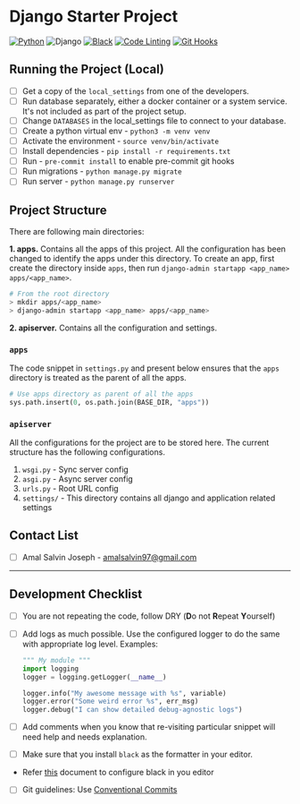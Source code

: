 # **Django Starter Project**

[![Python](https://img.shields.io/badge/python-3.10-4584b6?labelColor=ffde57&logo=python)](https://www.python.org/downloads/release/python-3100/) ![Django](https://img.shields.io/badge/django-4.2-white?labelColor=092e20&logo=django)
[![Black](https://img.shields.io/badge/code%20style-black%20--%20v23.11.0-black?labelColor=white)](https://github.com/psf/black) [![Code Linting](https://img.shields.io/badge/linting-flake8-orange.svg?labelColor=white)](https://github.com/PyCQA/flake8) [![Git Hooks](https://img.shields.io/badge/git--hooks-pre--commit-green.svg?labelColor=white)](https://pre-commit.com)

## Running the Project (Local)

- [ ] Get a copy of the `local_settings` from one of the developers.
- [ ] Run database separately, either a docker container or a system service. It's not included as part of the project setup.
- [ ] Change `DATABASES` in the local_settings file to connect to your database.
- [ ] Create a python virtual env - `python3 -m venv venv`
- [ ] Activate the environment - `source venv/bin/activate`
- [ ] Install dependencies - `pip install -r requirements.txt`
- [ ] Run - `pre-commit install` to enable pre-commit git hooks
- [ ] Run migrations - `python manage.py migrate`
- [ ] Run server - `python manage.py runserver`

## Project Structure

There are following main directories:

**1. apps.** Contains all the apps of this project. All the configuration has been changed to identify the apps under this directory. To create an app, first create the directory inside `apps`, then run `django-admin startapp <app_name> apps/<app_name>`.

```bash
# From the root directory
> mkdir apps/<app_name>
> django-admin startapp <app_name> apps/<app_name>
```

**2. apiserver.** Contains all the configuration and settings.

### `apps`

The code snippet in `settings.py` and present below ensures that the `apps` directory is treated as the parent of all the apps.

```python
# Use apps directory as parent of all the apps
sys.path.insert(0, os.path.join(BASE_DIR, "apps"))
```

### `apiserver`

All the configurations for the project are to be stored here. The current structure has the following configurations.

1. `wsgi.py` -  Sync server config
2. `asgi.py` - Async server config
3. `urls.py` - Root URL config
4. `settings/` - This directory contains all django and application related settings


## Contact List

- [ ] Amal Salvin Joseph - amalsalvin97@gmail.com

___


## Development Checklist

- [ ] You are not repeating the code, follow DRY (**D**o not **R**epeat **Y**ourself)
- [ ] Add logs as much possible. Use the configured logger to do the same with appropriate log level. Examples:

  ```python
  """ My module """
  import logging
  logger = logging.getLogger(__name__)

  logger.info("My awesome message with %s", variable)
  logger.error("Some weird error %s", err_msg)
  logger.debug("I can show detailed debug-agnostic logs")
  ```

- [ ] Add comments when you know that re-visiting particular snippet will need help and needs explanation.
- [ ] Make sure that you install `black` as the formatter in your editor.
 - Refer [this](https://gist.github.com/camsvn/fc48f483004c718e49d20d29b34823a2) document to configure black in you editor
- [ ] Git guidelines: Use [Conventional Commits](https://www.conventionalcommits.org/en/v1.0.0/)
